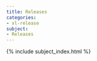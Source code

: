 ```yaml
---
title: Releases
categories:
- xl-release
subject:
- Releases
---
```


{% include subject_index.html %}
